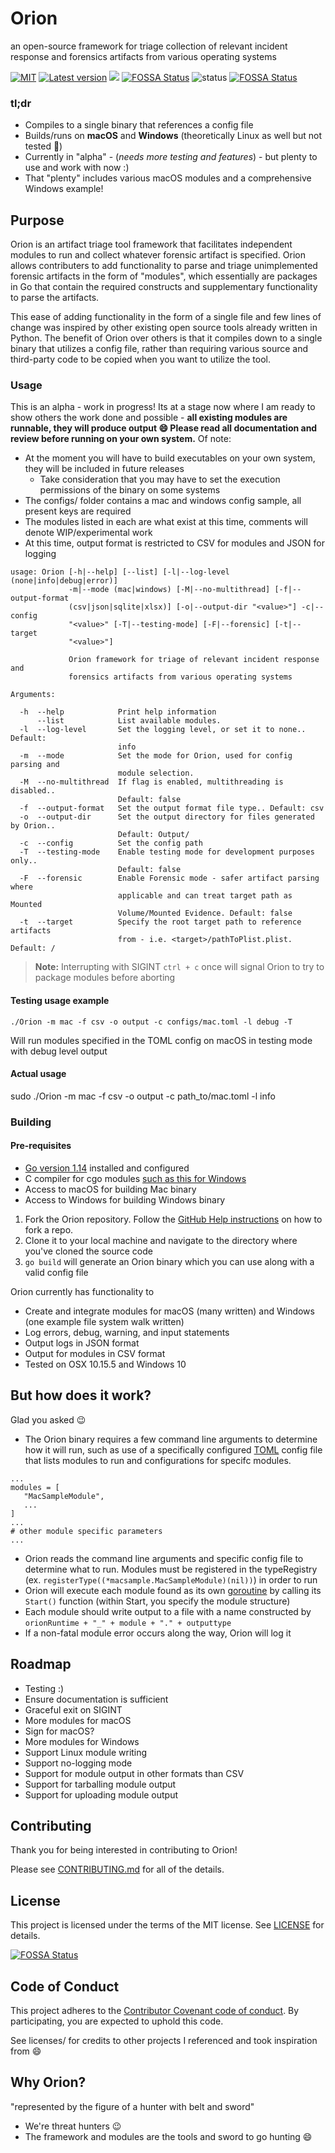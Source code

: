 # Orion
 an open-source framework for triage collection of relevant incident response and forensics artifacts from various operating systems

[![MIT](https://img.shields.io/badge/license-MIT-blue)](https://choosealicense.com/licenses/mit/)
[![Latest version](https://img.shields.io/badge/version-v0.2.0-blue)](https://github.com/anthonybm/goMass/releases/tag/v0.2.0-alpha)
[![](https://goreportcard.com/badge/github.com/anthonybm/Orion)](https://goreportcard.com/report/github.com/anthonybm/Orion)
[![FOSSA Status](https://app.fossa.com/api/projects/git%2Bgithub.com%2Fanthonybm%2FOrion.svg?type=shield)](https://app.fossa.com/projects/git%2Bgithub.com%2Fanthonybm%2FOrion?ref=badge_shield)
![status](https://img.shields.io/badge/status-alpha-red)
[![FOSSA Status](https://app.fossa.com/api/projects/git%2Bgithub.com%2Fanthonybm%2FOrion.svg?type=shield)](https://app.fossa.com/projects/git%2Bgithub.com%2Fanthonybm%2FOrion?ref=badge_shield)

### tl;dr
* Compiles to a single binary that references a config file
* Builds/runs on **macOS** and **Windows** (theoretically Linux as well but not tested :shrug:)
* Currently in "alpha" - (*needs more testing and features*) - but plenty to use and work with now :) 
* That "plenty" includes various macOS modules and a comprehensive Windows example! 

## Purpose
Orion is an artifact triage tool framework that facilitates independent modules to run and collect whatever forensic artifact is specified. Orion allows contributers to add functionality to parse and triage unimplemented forensic artifacts in the form of "modules", which essentially are packages in Go that contain the required constructs and supplementary functionality to parse the artifacts. 

This ease of adding functionality in the form of a single file and few lines of change was inspired by other existing open source tools already written in Python. The benefit of Orion over others is that it compiles down to a single binary that utilizes a config file, rather than requiring various source and third-party code to be copied when you want to utilize the tool. 

### Usage 
This is an alpha - work in progress! Its at a stage now where I am ready to show others the work done and possible - **all existing modules are runnable, they will produce output :smile: Please read all documentation and review before running on your own system.** Of note: 
- At the moment you will have to build executables on your own system, they will be included in future releases
	- Take consideration that you may have to set the execution permissions of the binary on some systems
- The configs/ folder contains a mac and windows config sample, all present keys are required
- The modules listed in each are what exist at this time, comments will denote WIP/experimental work
- At this time, output format is restricted to CSV for modules and JSON for logging

```
usage: Orion [-h|--help] [--list] [-l|--log-level (none|info|debug|error)]
             -m|--mode (mac|windows) [-M|--no-multithread] [-f|--output-format
             (csv|json|sqlite|xlsx)] [-o|--output-dir "<value>"] -c|--config
             "<value>" [-T|--testing-mode] [-F|--forensic] [-t|--target
             "<value>"]

             Orion framework for triage of relevant incident response and
             forensics artifacts from various operating systems

Arguments:

  -h  --help            Print help information
      --list            List available modules.
  -l  --log-level       Set the logging level, or set it to none.. Default:
                        info
  -m  --mode            Set the mode for Orion, used for config parsing and
                        module selection.
  -M  --no-multithread  If flag is enabled, multithreading is disabled..
                        Default: false
  -f  --output-format   Set the output format file type.. Default: csv
  -o  --output-dir      Set the output directory for files generated by Orion..
                        Default: Output/
  -c  --config          Set the config path
  -T  --testing-mode    Enable testing mode for development purposes only..
                        Default: false
  -F  --forensic        Enable Forensic mode - safer artifact parsing where
                        applicable and can treat target path as Mounted
                        Volume/Mounted Evidence. Default: false
  -t  --target          Specify the root target path to reference artifacts
                        from - i.e. <target>/pathToPlist.plist. Default: /
```
> **Note:** Interrupting with SIGINT ```ctrl + c``` once will signal Orion to try to package modules before aborting
#### Testing usage example
	./Orion -m mac -f csv -o output -c configs/mac.toml -l debug -T
 Will run modules specified in the TOML config on macOS in testing mode with debug level output

#### Actual usage 
sudo ./Orion -m mac -f csv -o output -c path_to/mac.toml -l info

### Building
#### Pre-requisites
* [Go version 1.14](https://golang.org/dl/) installed and configured
* C compiler for cgo modules [such as this for Windows](https://jmeubank.github.io/tdm-gcc/download/)
* Access to macOS for building Mac binary
* Access to Windows for building Windows binary

1) Fork the Orion repository. Follow the [GitHub Help instructions](https://help.github.com/articles/fork-a-repo/) on how to fork a repo.
2) Clone it to your local machine and navigate to the directory where you've cloned the source code
4) ```go build``` will generate an Orion binary which you can use along with a valid config file 

Orion currently has functionality to
 - Create and integrate modules for macOS (many written) and Windows (one example file system walk written)
 - Log errors, debug, warning, and input statements
 - Output logs in JSON format
 - Output for modules in CSV format
 - Tested on OSX 10.15.5 and Windows 10
 
## But how does it work?
Glad you asked :wink:
* The Orion binary requires a few command line arguments to determine how it will run, such as use of a specifically configured [TOML](https://github.com/toml-lang/toml) config file that lists modules to run and configurations for specifc modules.
```
...
modules = [ 
   "MacSampleModule",
   ...
]
...
# other module specific parameters 
...
```
* Orion reads the command line arguments and specific config file to determine what to run. Modules must be registered in the typeRegistry (ex. `registerType((*macsample.MacSampleModule)(nil))`) in order to run
* Orion will execute each module found as its own [goroutine](https://tour.golang.org/concurrency/1) by calling its `Start()` function (within Start, you specify the module structure) 
* Each module should write output to a file with a name constructed by `orionRuntime + "_" + module + "." + outputtype`
* If a non-fatal module error occurs along the way, Orion will log it 

## Roadmap
 - Testing :) 
 - Ensure documentation is sufficient
 - Graceful exit on SIGINT
 - More modules for macOS
 - Sign for macOS? 
 - More modules for Windows
 - Support Linux module writing
 - Support no-logging mode
 - Support for module output in other formats than CSV
 - Support for tarballing module output
 - Support for uploading module output 

## Contributing
Thank you for being interested in contributing to Orion! 

Please see [CONTRIBUTING.md](https://github.com/anthonybm/Orion/blob/master/CONTRIBUTING.md) for all of the details. 

## License 
This project is licensed under the terms of the MIT license. See [LICENSE](https://github.com/anthonybm/Orion/blob/master/LICENSE) for details.


[![FOSSA Status](https://app.fossa.com/api/projects/git%2Bgithub.com%2Fanthonybm%2FOrion.svg?type=large)](https://app.fossa.com/projects/git%2Bgithub.com%2Fanthonybm%2FOrion?ref=badge_large)

## Code of Conduct
This project adheres to the [Contributor Covenant code of conduct](https://github.com/anthonybm/Orion/blob/master/CODE_OF_CONDUCT.md). By participating, you are expected to uphold this code.

See licenses/ for credits to other projects I referenced and took inspiration from :smile:

## Why Orion?
"represented by the figure of a hunter with belt and sword"
* We're threat hunters :wink:
* The framework and modules are the tools and sword to go hunting :smile: